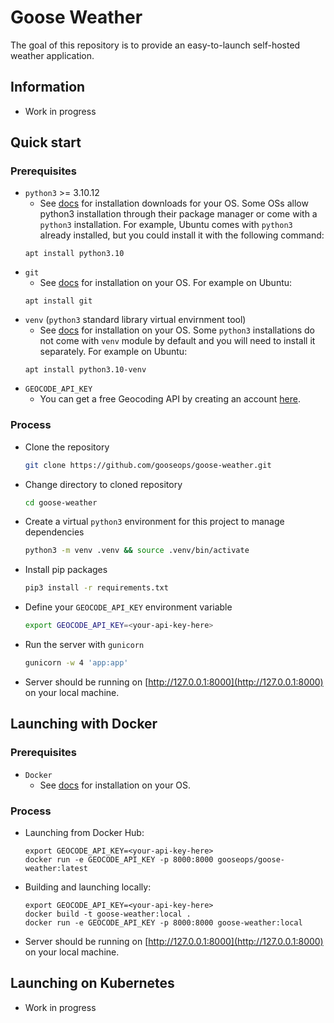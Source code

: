 # Goose Weather
The goal of this repository is to provide an easy-to-launch self-hosted weather application.

## Information
- Work in progress
## Quick start
### Prerequisites
- `python3` >= 3.10.12
    - See [docs](https://www.python.org/downloads/) for installation downloads for your OS.  Some OSs allow python3 installation through their package manager or come with a `python3` installation.  For example, Ubuntu comes with `python3` already installed, but you could install it with the following command:
    ```
    apt install python3.10
    ``` 
- `git`
    - See [docs](https://git-scm.com/book/en/v2/Getting-Started-Installing-Git) for installation on your OS.  For example on Ubuntu:
    ```
    apt install git
    ```
- `venv` (`python3` standard library virtual envirnment tool)
    - See [docs](https://docs.docker.com/engine/) for installation on your OS.  Some `python3` installations do not come with `venv` module by default and you will need to install it separately. For example on Ubuntu:
    ```
    apt install python3.10-venv
    ```
- `GEOCODE_API_KEY`
    - You can get a free Geocoding API by creating an account [here](https://geocode.maps.co/).

### Process
- Clone the repository
    ```bash
    git clone https://github.com/gooseops/goose-weather.git
    ```
- Change directory to cloned repository
    ```bash
    cd goose-weather
    ```
- Create a virtual `python3` environment for this project to manage dependencies
    ```bash
    python3 -m venv .venv && source .venv/bin/activate
    ```
- Install pip packages
    ```bash
    pip3 install -r requirements.txt
    ```
- Define your `GEOCODE_API_KEY` environment variable
    ```bash
    export GEOCODE_API_KEY=<your-api-key-here>
    ```
- Run the server with `gunicorn`
    ```bash
    gunicorn -w 4 'app:app'
    ```
- Server should be running on [http://127.0.0.1:8000](http://127.0.0.1:8000) on your local machine.
## Launching with Docker
### Prerequisites
- `Docker`
    - See [docs](https://docs.docker.com/engine/install/) for installation on your OS.
### Process
- Launching from Docker Hub:
    ```
    export GEOCODE_API_KEY=<your-api-key-here>
    docker run -e GEOCODE_API_KEY -p 8000:8000 gooseops/goose-weather:latest
    ```
- Building and launching locally:
    ```
    export GEOCODE_API_KEY=<your-api-key-here>
    docker build -t goose-weather:local .
    docker run -e GEOCODE_API_KEY -p 8000:8000 goose-weather:local
    ```
- Server should be running on [http://127.0.0.1:8000](http://127.0.0.1:8000) on your local machine.
## Launching on Kubernetes
- Work in progress
<!-- ### Manifest
### Helm -->
